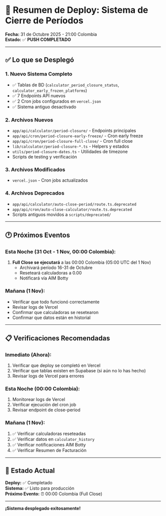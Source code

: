 # 🚀 Resumen de Deploy: Sistema de Cierre de Períodos

**Fecha:** 31 de Octubre 2025 - 21:00 Colombia  
**Estado:** ✅ **PUSH COMPLETADO**

---

## ✅ Lo que se Desplegó

### 1. Nuevo Sistema Completo
- ✅ Tablas de BD (`calculator_period_closure_status`, `calculator_early_frozen_platforms`)
- ✅ 7 Endpoints API nuevos
- ✅ 2 Cron jobs configurados en `vercel.json`
- ✅ Sistema antiguo desactivado

### 2. Archivos Nuevos
- `app/api/calculator/period-closure/` - Endpoints principales
- `app/api/cron/period-closure-early-freeze/` - Cron early freeze
- `app/api/cron/period-closure-full-close/` - Cron full close
- `lib/calculator/period-closure-*.ts` - Helpers y estados
- `utils/period-closure-dates.ts` - Utilidades de timezone
- Scripts de testing y verificación

### 3. Archivos Modificados
- `vercel.json` - Cron jobs actualizados

### 4. Archivos Deprecados
- `app/api/calculator/auto-close-period/route.ts.deprecated`
- `app/api/cron/auto-close-calculator/route.ts.deprecated`
- Scripts antiguos movidos a `scripts/deprecated/`

---

## 🕐 Próximos Eventos

### Esta Noche (31 Oct - 1 Nov, 00:00 Colombia):
1. **Full Close se ejecutará** a las 00:00 Colombia (05:00 UTC del 1 Nov)
   - Archivará período 16-31 de Octubre
   - Reseteará calculadoras a 0.00
   - Notificará vía AIM Botty

### Mañana (1 Nov):
- Verificar que todo funcionó correctamente
- Revisar logs de Vercel
- Confirmar que calculadoras se resetearon
- Confirmar que datos están en historial

---

## 📋 Verificaciones Recomendadas

### Inmediato (Ahora):
1. Verificar que deploy se completó en Vercel
2. Verificar que tablas existen en Supabase (si aún no lo has hecho)
3. Revisar logs de Vercel para errores

### Esta Noche (00:00 Colombia):
1. Monitorear logs de Vercel
2. Verificar ejecución del cron job
3. Revisar endpoint de close-period

### Mañana (1 Nov):
1. ✅ Verificar calculadoras reseteadas
2. ✅ Verificar datos en `calculator_history`
3. ✅ Verificar notificaciones AIM Botty
4. ✅ Verificar Resumen de Facturación

---

## 🎯 Estado Actual

**Deploy:** ✅ Completado  
**Sistema:** ✅ Listo para producción  
**Próximo Evento:** ⏰ 00:00 Colombia (Full Close)

---

**¡Sistema desplegado exitosamente!**


